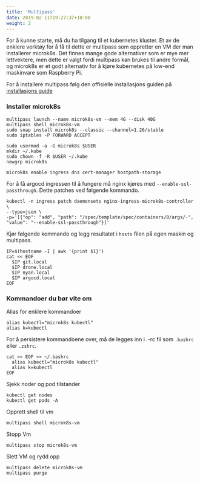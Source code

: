 ```yaml
---
title: 'Multipass'
date: 2019-02-11T19:27:37+10:00
weight: 2
---
```


For å kunne starte, må du ha tilgang til et kubernetes kluster. Et av de enklere verktøy for å få til dette er multipass som oppretter en VM der man installerer microk8s. Det finnes mange gode alternativer som er mye mer lettvektere, men dette er valgt fordi multipass kan brukes til andre formål, og microk8s er et godt alternativ for å kjøre kubernetes på low-end maskinvare som Raspberry Pi.

For å installere multipass følg den offisielle installasjons guiden på [installasjons guide](https://multipass.run/install)

### Installer microk8s

```shell
multipass launch --name microk8s-vm --mem 4G --disk 40G
multipass shell microk8s-vm
sudo snap install microk8s --classic --channel=1.26/stable
sudo iptables -P FORWARD ACCEPT

sudo usermod -a -G microk8s $USER
mkdir ~/.kube
sudo chown -f -R $USER ~/.kube
newgrp microk8s

microk8s enable ingress dns cert-manager hostpath-storage
```

For å få argocd ingressen til å fungere må nginx kjøres med `--enable-ssl-passthrough`. Dette patches ved følgende kommando.

```shell
kubectl -n ingress patch daemonsets nginx-ingress-microk8s-controller \
--type=json \
-p='[{"op": "add", "path": "/spec/template/spec/containers/0/args/-", "value": "--enable-ssl-passthrough"}]'
```

Kjør følgende kommando og legg resultatet i `hosts` filen på egen maskin og multipass.
```shell
IP=$(hostname -I | awk '{print $1}')
cat << EOF
  $IP git.local
  $IP drone.local
  $IP nyan.local
  $IP argocd.local
EOF
```

### Kommandoer du bør vite om

Alias for enklere kommandoer
```shell
alias kubectl="microk8s kubectl"
alias k=kubectl
```
For å persistere kommandoene over, må de legges inn i .-rc fil som `.bashrc` eller `.zshrc`.
```shell
cat << EOF >> ~/.bashrc
  alias kubectl="microk8s kubectl"
  alias k=kubectl
EOF
```


Sjekk noder og pod tilstander
```shell
kubectl get nodes
kubectl get pods -A
```

Opprett shell til vm
```shell
multipass shell microk8s-vm
```

Stopp Vm
```shell
multipass stop microk8s-vm
```

Slett VM og rydd opp
```shell
multipass delete microk8s-vm
multipass purge
```